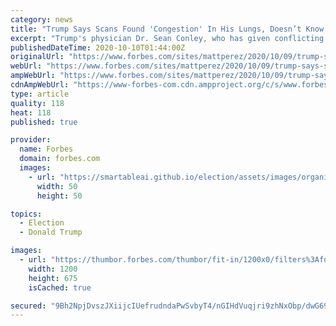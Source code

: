 ```yaml
---
category: news
title: "Trump Says Scans Found 'Congestion' In His Lungs, Doesn’t Know If He’s Virus-Free Yet"
excerpt: "Trump's physician Dr. Sean Conley, who has given conflicting reports on Trump's health, previously said that scans resulted in \"expected findings.\""
publishedDateTime: 2020-10-10T01:44:00Z
originalUrl: "https://www.forbes.com/sites/mattperez/2020/10/09/trump-says-scans-found-congestion-in-his-lungs-doesnt-know-if-hes-virus-free-yet/"
webUrl: "https://www.forbes.com/sites/mattperez/2020/10/09/trump-says-scans-found-congestion-in-his-lungs-doesnt-know-if-hes-virus-free-yet/"
ampWebUrl: "https://www.forbes.com/sites/mattperez/2020/10/09/trump-says-scans-found-congestion-in-his-lungs-doesnt-know-if-hes-virus-free-yet/amp/"
cdnAmpWebUrl: "https://www-forbes-com.cdn.ampproject.org/c/s/www.forbes.com/sites/mattperez/2020/10/09/trump-says-scans-found-congestion-in-his-lungs-doesnt-know-if-hes-virus-free-yet/amp/"
type: article
quality: 118
heat: 118
published: true

provider:
  name: Forbes
  domain: forbes.com
  images:
    - url: "https://smartableai.github.io/election/assets/images/organizations/forbes.com-50x50.jpg"
      width: 50
      height: 50

topics:
  - Election
  - Donald Trump

images:
  - url: "https://thumbor.forbes.com/thumbor/fit-in/1200x0/filters%3Aformat%28jpg%29/https%3A%2F%2Fspecials-images.forbesimg.com%2Fimageserve%2F5f810fff2be6434eedee24f9%2F0x0.jpg%3FcropX1%3D0%26cropX2%3D4808%26cropY1%3D211%26cropY2%3D2916"
    width: 1200
    height: 675
    isCached: true

secured: "9Bh2NpjDvszJXiijcIUefrudndaPwSvbyT4/nGIHdVuqjri9zhNxObp/dwG69drmGq4K++5FxEBq+dxLR53qQiNxt7pOTnRNf32zjyOdZKsFQTKwhgiOuocwhp0x3pL8z2JTs0gCd4/NmDwmzomThpK+2J4gyfSv4/65dvpFbfq78myVxAWpY+YOxXIu9jCMXWjwoElo1RkSq+wv1jSkIyNcfPyPJEr5tgbEj2kQ5Ab3DPs2IOv8QB6JiK0Z5tX+U/T3MaU6sk26bpVe3Ebk/COmgIWRmKh8U9N2Q2y0JvGFK6pVyEWdDec7ehs6RwWG1sYjhkxE3iy3wFjmih4tQE12HtkMpFi3wY1yJSSmIJM=;pACON5IkRtawyoSPB1Iifg=="
---
```



